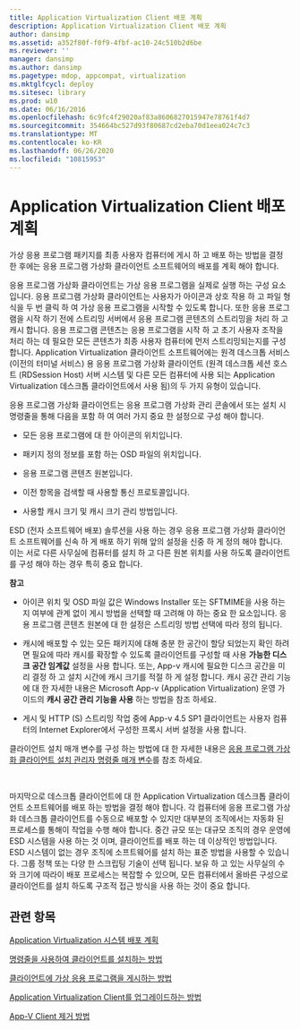 ```yaml
---
title: Application Virtualization Client 배포 계획
description: Application Virtualization Client 배포 계획
author: dansimp
ms.assetid: a352f80f-f0f9-4fbf-ac10-24c510b2d6be
ms.reviewer: ''
manager: dansimp
ms.author: dansimp
ms.pagetype: mdop, appcompat, virtualization
ms.mktglfcycl: deploy
ms.sitesec: library
ms.prod: w10
ms.date: 06/16/2016
ms.openlocfilehash: 6c9fc4f29020af83a8606827015947e78761f4d7
ms.sourcegitcommit: 354664bc527d93f80687cd2eba70d1eea024c7c3
ms.translationtype: MT
ms.contentlocale: ko-KR
ms.lasthandoff: 06/26/2020
ms.locfileid: "10815953"
---
```

# Application Virtualization Client 배포 계획


가상 응용 프로그램 패키지를 최종 사용자 컴퓨터에 게시 하 고 배포 하는 방법을 결정 한 후에는 응용 프로그램 가상화 클라이언트 소프트웨어의 배포를 계획 해야 합니다.

응용 프로그램 가상화 클라이언트는 가상 응용 프로그램을 실제로 실행 하는 구성 요소입니다. 응용 프로그램 가상화 클라이언트는 사용자가 아이콘과 상호 작용 하 고 파일 형식을 두 번 클릭 하 여 가상 응용 프로그램을 시작할 수 있도록 합니다. 또한 응용 프로그램을 시작 하기 전에 스트리밍 서버에서 응용 프로그램 콘텐츠의 스트리밍을 처리 하 고 캐시 합니다. 응용 프로그램 콘텐츠는 응용 프로그램을 시작 하 고 초기 사용자 조작을 처리 하는 데 필요한 모든 콘텐츠가 최종 사용자 컴퓨터에 먼저 스트리밍되는지를 구성 합니다. Application Virtualization 클라이언트 소프트웨어에는 원격 데스크톱 서비스 (이전의 터미널 서비스) 용 응용 프로그램 가상화 클라이언트 (원격 데스크톱 세션 호스트 (RDSession Host) 서버 시스템 및 다른 모든 컴퓨터에 사용 되는 Application Virtualization 데스크톱 클라이언트에서 사용 됨)의 두 가지 유형이 있습니다.

응용 프로그램 가상화 클라이언트는 응용 프로그램 가상화 관리 콘솔에서 또는 설치 시 명령줄을 통해 다음을 포함 하 여 여러 가지 중요 한 설정으로 구성 해야 합니다.

-   모든 응용 프로그램에 대 한 아이콘의 위치입니다.

-   패키지 정의 정보를 포함 하는 OSD 파일의 위치입니다.

-   응용 프로그램 콘텐츠 원본입니다.

-   이전 항목을 검색할 때 사용할 통신 프로토콜입니다.

-   사용할 캐시 크기 및 캐시 크기 관리 방법입니다.

ESD (전자 소프트웨어 배포) 솔루션을 사용 하는 경우 응용 프로그램 가상화 클라이언트 소프트웨어를 신속 하 게 배포 하기 위해 앞의 설정을 신중 하 게 정의 해야 합니다. 이는 서로 다른 사무실에 컴퓨터를 설치 하 고 다른 원본 위치를 사용 하도록 클라이언트를 구성 해야 하는 경우 특히 중요 합니다.

**참고**  
-   아이콘 위치 및 OSD 파일 값은 Windows Installer 또는 SFTMIME을 사용 하는지 여부에 관계 없이 게시 방법을 선택할 때 고려해 야 하는 중요 한 요소입니다. 응용 프로그램 콘텐츠 원본에 대 한 설정은 스트리밍 방법 선택에 따라 정의 됩니다.

-   캐시에 배포할 수 있는 모든 패키지에 대해 충분 한 공간이 할당 되었는지 확인 하려면 필요에 따라 캐시를 확장할 수 있도록 클라이언트를 구성할 때 사용 **가능한 디스크 공간 임계값** 설정을 사용 합니다. 또는, App-v 캐시에 필요한 디스크 공간을 미리 결정 하 고 설치 시간에 캐시 크기를 적절 하 게 설정 합니다. 캐시 공간 관리 기능에 대 한 자세한 내용은 Microsoft App-v (Application Virtualization) 운영 가이드의 **캐시 공간 관리 기능을 사용** 하는 방법을 참조 하세요.

-   게시 및 HTTP (S) 스트리밍 작업 중에 App-v 4.5 SP1 클라이언트는 사용자 컴퓨터의 Internet Explorer에서 구성한 프록시 서버 설정을 사용 합니다.

클라이언트 설치 매개 변수를 구성 하는 방법에 대 한 자세한 내용은 [응용 프로그램 가상화 클라이언트 설치 관리자 명령줄 매개 변수](application-virtualization-client-installer-command-line-parameters.md)를 참조 하세요.

 

마지막으로 데스크톱 클라이언트에 대 한 Application Virtualization 데스크톱 클라이언트 소프트웨어를 배포 하는 방법을 결정 해야 합니다. 각 컴퓨터에 응용 프로그램 가상화 데스크톱 클라이언트를 수동으로 배포할 수 있지만 대부분의 조직에서는 자동화 된 프로세스를 통해이 작업을 수행 해야 합니다. 중간 규모 또는 대규모 조직의 경우 운영에 ESD 시스템을 사용 하는 것 이며, 클라이언트를 배포 하는 데 이상적인 방법입니다. ESD 시스템이 없는 경우 조직에 소프트웨어를 설치 하는 표준 방법을 사용할 수 있습니다. 그룹 정책 또는 다양 한 스크립팅 기술이 선택 됩니다. 보유 하 고 있는 사무실의 수와 크기에 따라이 배포 프로세스는 복잡할 수 있으며, 모든 컴퓨터에서 올바른 구성으로 클라이언트를 설치 하도록 구조적 접근 방식을 사용 하는 것이 중요 합니다.

## 관련 항목


[Application Virtualization 시스템 배포 계획](planning-for-application-virtualization-system-deployment.md)

[명령줄을 사용하여 클라이언트를 설치하는 방법](how-to-install-the-client-by-using-the-command-line-new.md)

[클라이언트에 가상 응용 프로그램을 게시하는 방법](how-to-publish-a-virtual-application-on-the-client.md)

[Application Virtualization Client를 업그레이드하는 방법](how-to-upgrade-the-application-virtualization-client.md)

[App-V Client 제거 방법](how-to-uninstall-the-app-v-client.md)

 

 





